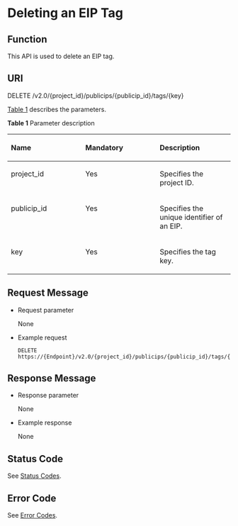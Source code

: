# Deleting an EIP Tag<a name="eip_apitag_0003"></a>

## Function<a name="en-us_topic_0201534220_section13639163252413"></a>

This API is used to delete an EIP tag.

## URI<a name="en-us_topic_0201534220_section264093272413"></a>

DELETE /v2.0/\{project\_id\}/publicips/\{publicip\_id\}/tags/\{key\}

[Table 1](#en-us_topic_0201534220_table27380479)  describes the parameters.

**Table  1**  Parameter description

<a name="en-us_topic_0201534220_table27380479"></a>
<table><thead align="left"><tr id="en-us_topic_0201534220_row28751554"><th class="cellrowborder" valign="top" width="33.33333333333333%" id="mcps1.2.4.1.1"><p id="en-us_topic_0201534220_p47174532"><a name="en-us_topic_0201534220_p47174532"></a><a name="en-us_topic_0201534220_p47174532"></a><strong id="en-us_topic_0201534220_b1359610281278"><a name="en-us_topic_0201534220_b1359610281278"></a><a name="en-us_topic_0201534220_b1359610281278"></a>Name</strong></p>
</th>
<th class="cellrowborder" valign="top" width="33.33333333333333%" id="mcps1.2.4.1.2"><p id="en-us_topic_0201534220_p63040734"><a name="en-us_topic_0201534220_p63040734"></a><a name="en-us_topic_0201534220_p63040734"></a><strong id="en-us_topic_0201534220_b1675704317278"><a name="en-us_topic_0201534220_b1675704317278"></a><a name="en-us_topic_0201534220_b1675704317278"></a>Mandatory</strong></p>
</th>
<th class="cellrowborder" valign="top" width="33.33333333333333%" id="mcps1.2.4.1.3"><p id="en-us_topic_0201534220_p6025849"><a name="en-us_topic_0201534220_p6025849"></a><a name="en-us_topic_0201534220_p6025849"></a><strong id="en-us_topic_0201534220_b12791114492711"><a name="en-us_topic_0201534220_b12791114492711"></a><a name="en-us_topic_0201534220_b12791114492711"></a>Description</strong></p>
</th>
</tr>
</thead>
<tbody><tr id="en-us_topic_0201534220_row18331773"><td class="cellrowborder" valign="top" width="33.33333333333333%" headers="mcps1.2.4.1.1 "><p id="en-us_topic_0201534220_p8478608"><a name="en-us_topic_0201534220_p8478608"></a><a name="en-us_topic_0201534220_p8478608"></a>project_id</p>
</td>
<td class="cellrowborder" valign="top" width="33.33333333333333%" headers="mcps1.2.4.1.2 "><p id="en-us_topic_0201534220_p15678685"><a name="en-us_topic_0201534220_p15678685"></a><a name="en-us_topic_0201534220_p15678685"></a>Yes</p>
</td>
<td class="cellrowborder" valign="top" width="33.33333333333333%" headers="mcps1.2.4.1.3 "><p id="en-us_topic_0201534220_p10487112"><a name="en-us_topic_0201534220_p10487112"></a><a name="en-us_topic_0201534220_p10487112"></a>Specifies the project ID. </p>
</td>
</tr>
<tr id="en-us_topic_0201534220_row21254748"><td class="cellrowborder" valign="top" width="33.33333333333333%" headers="mcps1.2.4.1.1 "><p id="en-us_topic_0201534220_p43913021"><a name="en-us_topic_0201534220_p43913021"></a><a name="en-us_topic_0201534220_p43913021"></a>publicip_id</p>
</td>
<td class="cellrowborder" valign="top" width="33.33333333333333%" headers="mcps1.2.4.1.2 "><p id="en-us_topic_0201534220_p184914"><a name="en-us_topic_0201534220_p184914"></a><a name="en-us_topic_0201534220_p184914"></a>Yes</p>
</td>
<td class="cellrowborder" valign="top" width="33.33333333333333%" headers="mcps1.2.4.1.3 "><p id="en-us_topic_0201534220_p14978051"><a name="en-us_topic_0201534220_p14978051"></a><a name="en-us_topic_0201534220_p14978051"></a>Specifies the unique identifier of an EIP.</p>
</td>
</tr>
<tr id="en-us_topic_0201534220_row172919431459"><td class="cellrowborder" valign="top" width="33.33333333333333%" headers="mcps1.2.4.1.1 "><p id="en-us_topic_0201534220_p8234174425110"><a name="en-us_topic_0201534220_p8234174425110"></a><a name="en-us_topic_0201534220_p8234174425110"></a>key</p>
</td>
<td class="cellrowborder" valign="top" width="33.33333333333333%" headers="mcps1.2.4.1.2 "><p id="en-us_topic_0201534220_p11234114455116"><a name="en-us_topic_0201534220_p11234114455116"></a><a name="en-us_topic_0201534220_p11234114455116"></a>Yes</p>
</td>
<td class="cellrowborder" valign="top" width="33.33333333333333%" headers="mcps1.2.4.1.3 "><p id="en-us_topic_0201534220_p3234194414511"><a name="en-us_topic_0201534220_p3234194414511"></a><a name="en-us_topic_0201534220_p3234194414511"></a>Specifies the tag key.</p>
</td>
</tr>
</tbody>
</table>

## Request Message<a name="en-us_topic_0201534220_section6649132102410"></a>

-   Request parameter

    None

-   Example request

    ```
    DELETE https://{Endpoint}/v2.0/{project_id}/publicips/{publicip_id}/tags/{key}
    ```


## Response Message<a name="en-us_topic_0201534220_section76491632142420"></a>

-   Response parameter

    None

-   Example response

    None


## Status Code<a name="en-us_topic_0201534220_section31981619"></a>

See  [Status Codes](status-codes.md#eip_api05_0001).

## Error Code<a name="en-us_topic_0201534220_section85821649202813"></a>

See  [Error Codes](error-codes.md#eip_api05_0002).

